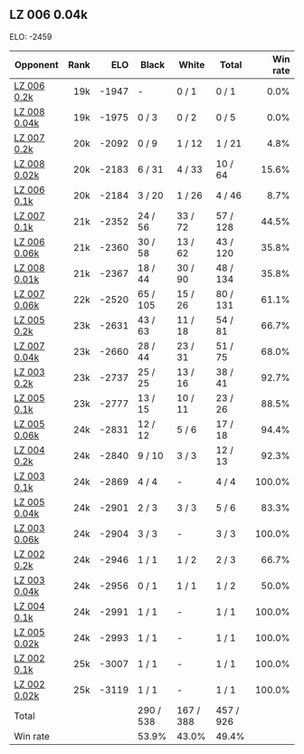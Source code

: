 ## LZ 006 0.04k ##

ELO: -2459

Opponent | Rank | ELO | Black | White | Total | Win rate
---------|-----:|----:|-------|-------|-------|-------:
[LZ 006 0.2k](LZ%20006%200.2k.md) | 19k | -1947 | - | 0 / 1 | 0 / 1 | 0.0%
[LZ 008 0.04k](LZ%20008%200.04k.md) | 19k | -1975 | 0 / 3 | 0 / 2 | 0 / 5 | 0.0%
[LZ 007 0.2k](LZ%20007%200.2k.md) | 20k | -2092 | 0 / 9 | 1 / 12 | 1 / 21 | 4.8%
[LZ 008 0.02k](LZ%20008%200.02k.md) | 20k | -2183 | 6 / 31 | 4 / 33 | 10 / 64 | 15.6%
[LZ 006 0.1k](LZ%20006%200.1k.md) | 20k | -2184 | 3 / 20 | 1 / 26 | 4 / 46 | 8.7%
[LZ 007 0.1k](LZ%20007%200.1k.md) | 21k | -2352 | 24 / 56 | 33 / 72 | 57 / 128 | 44.5%
[LZ 006 0.06k](LZ%20006%200.06k.md) | 21k | -2360 | 30 / 58 | 13 / 62 | 43 / 120 | 35.8%
[LZ 008 0.01k](LZ%20008%200.01k.md) | 21k | -2367 | 18 / 44 | 30 / 90 | 48 / 134 | 35.8%
[LZ 007 0.06k](LZ%20007%200.06k.md) | 22k | -2520 | 65 / 105 | 15 / 26 | 80 / 131 | 61.1%
[LZ 005 0.2k](LZ%20005%200.2k.md) | 23k | -2631 | 43 / 63 | 11 / 18 | 54 / 81 | 66.7%
[LZ 007 0.04k](LZ%20007%200.04k.md) | 23k | -2660 | 28 / 44 | 23 / 31 | 51 / 75 | 68.0%
[LZ 003 0.2k](LZ%20003%200.2k.md) | 23k | -2737 | 25 / 25 | 13 / 16 | 38 / 41 | 92.7%
[LZ 005 0.1k](LZ%20005%200.1k.md) | 23k | -2777 | 13 / 15 | 10 / 11 | 23 / 26 | 88.5%
[LZ 005 0.06k](LZ%20005%200.06k.md) | 24k | -2831 | 12 / 12 | 5 / 6 | 17 / 18 | 94.4%
[LZ 004 0.2k](LZ%20004%200.2k.md) | 24k | -2840 | 9 / 10 | 3 / 3 | 12 / 13 | 92.3%
[LZ 003 0.1k](LZ%20003%200.1k.md) | 24k | -2869 | 4 / 4 | - | 4 / 4 | 100.0%
[LZ 005 0.04k](LZ%20005%200.04k.md) | 24k | -2901 | 2 / 3 | 3 / 3 | 5 / 6 | 83.3%
[LZ 003 0.06k](LZ%20003%200.06k.md) | 24k | -2904 | 3 / 3 | - | 3 / 3 | 100.0%
[LZ 002 0.2k](LZ%20002%200.2k.md) | 24k | -2946 | 1 / 1 | 1 / 2 | 2 / 3 | 66.7%
[LZ 003 0.04k](LZ%20003%200.04k.md) | 24k | -2956 | 0 / 1 | 1 / 1 | 1 / 2 | 50.0%
[LZ 004 0.1k](LZ%20004%200.1k.md) | 24k | -2991 | 1 / 1 | - | 1 / 1 | 100.0%
[LZ 005 0.02k](LZ%20005%200.02k.md) | 24k | -2993 | 1 / 1 | - | 1 / 1 | 100.0%
[LZ 002 0.1k](LZ%20002%200.1k.md) | 25k | -3007 | 1 / 1 | - | 1 / 1 | 100.0%
[LZ 002 0.02k](LZ%20002%200.02k.md) | 25k | -3119 | 1 / 1 | - | 1 / 1 | 100.0%
Total | | | 290 / 538 | 167 / 388 | 457 / 926 | 
Win rate| | | 53.9% | 43.0% | 49.4% | 
